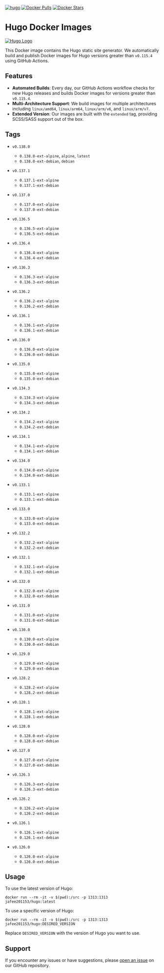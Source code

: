 [![hugo](https://github.com/leoli0605/docker-hugo/actions/workflows/publish.yml/badge.svg)](https://github.com/leoli0605/docker-hugo/actions/workflows/publish.yml)
[![Docker Pulls](https://img.shields.io/docker/pulls/jafee201153/hugo.svg)](https://hub.docker.com/r/jafee201153/hugo/)
[![Docker Stars](https://img.shields.io/docker/stars/jafee201153/hugo.svg)](https://hub.docker.com/r/jafee201153/hugo/)

# Hugo Docker Images

[![Hugo Logo](https://gohugo.io/images/hugo-logo-wide.svg)](https://github.com/gohugoio/hugo)

This Docker image contains the Hugo static site generator. We automatically build and publish Docker images for Hugo versions greater than `v0.115.4` using GitHub Actions.

## Features

-   **Automated Builds**: Every day, our GitHub Actions workflow checks for new Hugo releases and builds Docker images for versions greater than `v0.115.4`.
-   **Multi-Architecture Support**: We build images for multiple architectures including `linux/amd64`, `linux/arm64`, `linux/arm/v6`, and `linux/arm/v7`.
-   **Extended Version**: Our images are built with the `extended` tag, providing SCSS/SASS support out of the box.

## Tags

<!-- TAGS_START -->

-   `v0.138.0`
    -   `0.138.0-ext-alpine`, `alpine`, `latest`
    -   `0.138.0-ext-debian`, `debian`
    
-   `v0.137.1`
    -   `0.137.1-ext-alpine`
    -   `0.137.1-ext-debian`
    
-   `v0.137.0`
    -   `0.137.0-ext-alpine`
    -   `0.137.0-ext-debian`
    
-   `v0.136.5`
    -   `0.136.5-ext-alpine`
    -   `0.136.5-ext-debian`
    
-   `v0.136.4`
    -   `0.136.4-ext-alpine`
    -   `0.136.4-ext-debian`
    
-   `v0.136.3`
    -   `0.136.3-ext-alpine`
    -   `0.136.3-ext-debian`
    
-   `v0.136.2`
    -   `0.136.2-ext-alpine`
    -   `0.136.2-ext-debian`
    
-   `v0.136.1`
    -   `0.136.1-ext-alpine`
    -   `0.136.1-ext-debian`
    
-   `v0.136.0`
    -   `0.136.0-ext-alpine`
    -   `0.136.0-ext-debian`
    
-   `v0.135.0`
    -   `0.135.0-ext-alpine`
    -   `0.135.0-ext-debian`
    
-   `v0.134.3`
    -   `0.134.3-ext-alpine`
    -   `0.134.3-ext-debian`
    
-   `v0.134.2`
    -   `0.134.2-ext-alpine`
    -   `0.134.2-ext-debian`
    
-   `v0.134.1`
    -   `0.134.1-ext-alpine`
    -   `0.134.1-ext-debian`
    
-   `v0.134.0`
    -   `0.134.0-ext-alpine`
    -   `0.134.0-ext-debian`
    
-   `v0.133.1`
    -   `0.133.1-ext-alpine`
    -   `0.133.1-ext-debian`
    
-   `v0.133.0`
    -   `0.133.0-ext-alpine`
    -   `0.133.0-ext-debian`
    
-   `v0.132.2`
    -   `0.132.2-ext-alpine`
    -   `0.132.2-ext-debian`
    
-   `v0.132.1`
    -   `0.132.1-ext-alpine`
    -   `0.132.1-ext-debian`
    
-   `v0.132.0`
    -   `0.132.0-ext-alpine`
    -   `0.132.0-ext-debian`
    
-   `v0.131.0`
    -   `0.131.0-ext-alpine`
    -   `0.131.0-ext-debian`
    
-   `v0.130.0`
    -   `0.130.0-ext-alpine`
    -   `0.130.0-ext-debian`
    
-   `v0.129.0`
    -   `0.129.0-ext-alpine`
    -   `0.129.0-ext-debian`
    
-   `v0.128.2`
    -   `0.128.2-ext-alpine`
    -   `0.128.2-ext-debian`
    
-   `v0.128.1`
    -   `0.128.1-ext-alpine`
    -   `0.128.1-ext-debian`
    
-   `v0.128.0`
    -   `0.128.0-ext-alpine`
    -   `0.128.0-ext-debian`
    
-   `v0.127.0`
    -   `0.127.0-ext-alpine`
    -   `0.127.0-ext-debian`
    
-   `v0.126.3`
    -   `0.126.3-ext-alpine`
    -   `0.126.3-ext-debian`
    
-   `v0.126.2`
    -   `0.126.2-ext-alpine`
    -   `0.126.2-ext-debian`
    
-   `v0.126.1`
    -   `0.126.1-ext-alpine`
    -   `0.126.1-ext-debian`
    
-   `v0.126.0`
    -   `0.126.0-ext-alpine`
    -   `0.126.0-ext-debian`
    
<!-- TAGS_END -->

## Usage

To use the latest version of Hugo:

```
docker run --rm -it -v $(pwd):/src -p 1313:1313 jafee201153/hugo:latest
```

To use a specific version of Hugo:

```
docker run --rm -it -v $(pwd):/src -p 1313:1313 jafee201153/hugo:DESIRED_VERSION
```

Replace `DESIRED_VERSION` with the version of Hugo you want to use.

## Support

If you encounter any issues or have suggestions, please [open an issue](https://github.com/leoli0605/docker-hugo/issues) on our GitHub repository.
